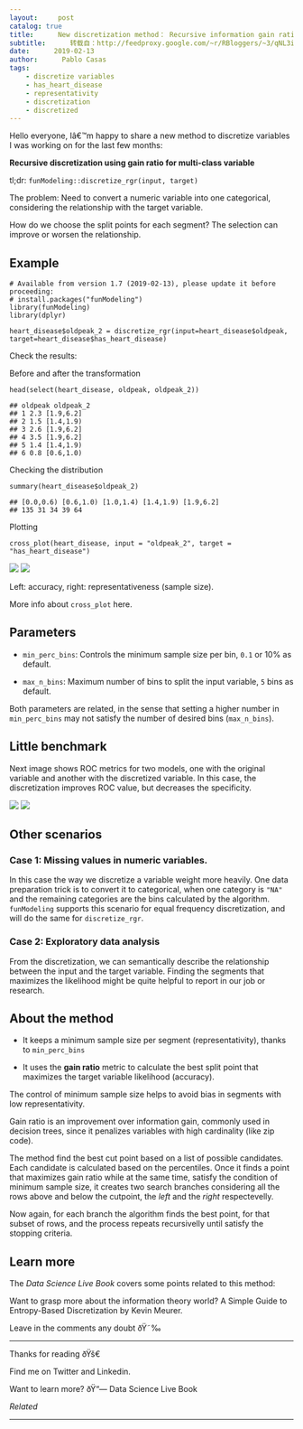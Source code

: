 ```yaml
---
layout:     post
catalog: true
title:      New discretization method： Recursive information gain ratio maximization
subtitle:      转载自：http://feedproxy.google.com/~r/RBloggers/~3/qNL3iuYkpxE/
date:      2019-02-13
author:      Pablo Casas
tags:
    - discretize variables
    - has_heart_disease
    - representativity
    - discretization
    - discretized
---
```


Hello everyone, Iâ€™m happy to share a new method to discretize variables I was working on for the last few months:

**Recursive discretization using gain ratio for multi-class variable**

tl;dr: `funModeling::discretize_rgr(input, target)`

The problem: Need to convert a numeric variable into one categorical, considering the relationship with the target variable.

How do we choose the split points for each segment? The selection can improve or worsen the relationship.

## Example

```
# Available from version 1.7 (2019-02-13), please update it before proceeding:
# install.packages("funModeling") 
library(funModeling)
library(dplyr)

heart_disease$oldpeak_2 = discretize_rgr(input=heart_disease$oldpeak, target=heart_disease$has_heart_disease)

```

Check the results:

Before and after the transformation

```
head(select(heart_disease, oldpeak, oldpeak_2))

```

```
## oldpeak oldpeak_2
## 1 2.3 [1.9,6.2]
## 2 1.5 [1.4,1.9)
## 3 2.6 [1.9,6.2]
## 4 3.5 [1.9,6.2]
## 5 1.4 [1.4,1.9)
## 6 0.8 [0.6,1.0)

```

Checking the distribution

```
summary(heart_disease$oldpeak_2)

```

```
## [0.0,0.6) [0.6,1.0) [1.0,1.4) [1.4,1.9) [1.9,6.2] 
## 135 31 34 39 64

```

Plotting

```
cross_plot(heart_disease, input = "oldpeak_2", target = "has_heart_disease")

```

![](https://i0.wp.com/blog.datascienceheroes.com/content/images/2019/02/cross_plot_discretize.png?w=456&ssl=1)
![](https://i0.wp.com/blog.datascienceheroes.com/content/images/2019/02/cross_plot_discretize.png?w=456&ssl=1)


Left: accuracy, right: representativeness (sample size).

More info about `cross_plot` here.

## Parameters

- `min_perc_bins`: Controls the minimum sample size per bin, `0.1` or 10% as default.

- `max_n_bins`: Maximum number of bins to split the input variable, `5` bins as default.


Both parameters are related, in the sense that setting a higher number in `min_perc_bins` may not satisfy the number of desired bins (`max_n_bins`).

## Little benchmark

Next image shows ROC metrics for two models, one with the original variable and another with the discretized variable. In this case, the discretization improves ROC value, but decreases the specificity.

![](https://i2.wp.com/blog.datascienceheroes.com/content/images/2019/02/bench3.png?w=400&ssl=1)
![](https://i2.wp.com/blog.datascienceheroes.com/content/images/2019/02/bench3.png?w=400&ssl=1)


## Other scenarios

### Case 1: Missing values in numeric variables.

In this case the way we discretize a variable weight more heavily. One data preparation trick is to convert it to categorical, when one category is `"NA"` and the remaining categories are the bins calculated by the algorithm. `funModeling` supports this scenario for equal frequency discretization, and will do the same for `discretize_rgr`.

### Case 2: Exploratory data analysis

From the discretization, we can semantically describe the relationship between the input and the target variable. Finding the segments that maximizes the likelihood might be quite helpful to report in our job or research.

## About the method

- It keeps a minimum sample size per segment (representativity), thanks to `min_perc_bins`

- It uses the **gain ratio** metric to calculate the best split point that maximizes the target variable likelihood (accuracy).


The control of minimum sample size helps to avoid bias in segments with low representativity.

Gain ratio is an improvement over information gain, commonly used in decision trees, since it penalizes variables with high cardinality (like zip code).

The method find the best cut point based on a list of possible candidates. Each candidate is calculated based on the percentiles. Once it finds a point that maximizes gain ratio while at the same time, satisfy the condition of minimum sample size, it creates two search branches considering all the rows above and below the cutpoint, the *left* and the *right* respectevelly.

Now again, for each branch the algorithm finds the best point, for that subset of rows, and the process repeats recursivelly until satisfy the stopping criteria.

## Learn more

The *Data Science Live Book* covers some points related to this method:

Want to grasp more about the information theory world? A Simple Guide to Entropy-Based Discretization by Kevin Meurer.

Leave in the comments any doubt ðŸ˜‰

---

Thanks for reading ðŸš€

Find me on Twitter and Linkedin.

Want to learn more? ðŸ“— Data Science Live Book


*Related*








---
